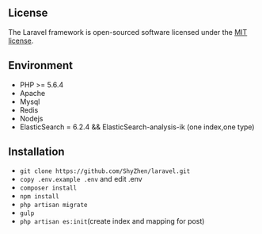 
## License

The Laravel framework is open-sourced software licensed under the [MIT license](http://opensource.org/licenses/MIT).

## Environment

 - PHP >= 5.6.4
 - Apache
 - Mysql
 - Redis
 - Nodejs
 - ElasticSearch = 6.2.4 && ElasticSearch-analysis-ik (one index,one type)

## Installation

 - `git clone https://github.com/ShyZhen/laravel.git`
 - `copy .env.example .env` and edit .env
 - `composer install`
 - `npm install`
 - `php artisan migrate`  
 - `gulp`
 - `php artisan es:init`(create index and mapping for post)
